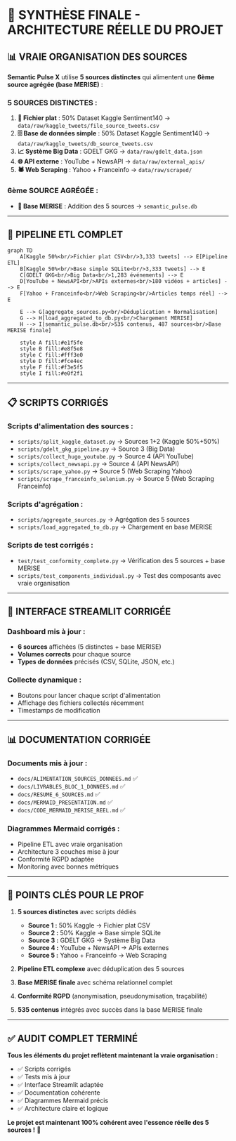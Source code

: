 # 🎯 SYNTHÈSE FINALE - ARCHITECTURE RÉELLE DU PROJET

## 📊 **VRAIE ORGANISATION DES SOURCES**

**Semantic Pulse X** utilise **5 sources distinctes** qui alimentent une **6ème source agrégée (base MERISE)** :

### **5 SOURCES DISTINCTES :**

1. **📁 Fichier plat** : 50% Dataset Kaggle Sentiment140 → `data/raw/kaggle_tweets/file_source_tweets.csv`
2. **🗄️ Base de données simple** : 50% Dataset Kaggle Sentiment140 → `data/raw/kaggle_tweets/db_source_tweets.csv`
3. **📈 Système Big Data** : GDELT GKG → `data/raw/gdelt_data.json`
4. **🌐 API externe** : YouTube + NewsAPI → `data/raw/external_apis/`
5. **🕷️ Web Scraping** : Yahoo + Franceinfo → `data/raw/scraped/`

### **6ème SOURCE AGRÉGÉE :**
- **🔄 Base MERISE** : Addition des 5 sources → `semantic_pulse.db`

---

## 🔄 **PIPELINE ETL COMPLET**

```mermaid
graph TD
    A[Kaggle 50%<br/>Fichier plat CSV<br/>3,333 tweets] --> E[Pipeline ETL]
    B[Kaggle 50%<br/>Base simple SQLite<br/>3,333 tweets] --> E
    C[GDELT GKG<br/>Big Data<br/>1,283 événements] --> E
    D[YouTube + NewsAPI<br/>APIs externes<br/>180 vidéos + articles] --> E
    F[Yahoo + Franceinfo<br/>Web Scraping<br/>Articles temps réel] --> E
    
    E --> G[aggregate_sources.py<br/>Déduplication + Normalisation]
    G --> H[load_aggregated_to_db.py<br/>Chargement MERISE]
    H --> I[semantic_pulse.db<br/>535 contenus, 487 sources<br/>Base MERISE finale]
    
    style A fill:#e1f5fe
    style B fill:#e8f5e8
    style C fill:#fff3e0
    style D fill:#fce4ec
    style F fill:#f3e5f5
    style I fill:#e0f2f1
```

---

## 📋 **SCRIPTS CORRIGÉS**

### **Scripts d'alimentation des sources :**
- `scripts/split_kaggle_dataset.py` → Sources 1+2 (Kaggle 50%+50%)
- `scripts/gdelt_gkg_pipeline.py` → Source 3 (Big Data)
- `scripts/collect_hugo_youtube.py` → Source 4 (API YouTube)
- `scripts/collect_newsapi.py` → Source 4 (API NewsAPI)
- `scripts/scrape_yahoo.py` → Source 5 (Web Scraping Yahoo)
- `scripts/scrape_franceinfo_selenium.py` → Source 5 (Web Scraping Franceinfo)

### **Scripts d'agrégation :**
- `scripts/aggregate_sources.py` → Agrégation des 5 sources
- `scripts/load_aggregated_to_db.py` → Chargement en base MERISE

### **Scripts de test corrigés :**
- `test/test_conformity_complete.py` → Vérification des 5 sources + base MERISE
- `scripts/test_components_individual.py` → Test des composants avec vraie organisation

---

## 🎨 **INTERFACE STREAMLIT CORRIGÉE**

### **Dashboard mis à jour :**
- **6 sources** affichées (5 distinctes + base MERISE)
- **Volumes corrects** pour chaque source
- **Types de données** précisés (CSV, SQLite, JSON, etc.)

### **Collecte dynamique :**
- Boutons pour lancer chaque script d'alimentation
- Affichage des fichiers collectés récemment
- Timestamps de modification

---

## 📊 **DOCUMENTATION CORRIGÉE**

### **Documents mis à jour :**
- `docs/ALIMENTATION_SOURCES_DONNEES.md` ✅
- `docs/LIVRABLES_BLOC_1_DONNEES.md` ✅
- `docs/RESUME_6_SOURCES.md` ✅
- `docs/MERMAID_PRESENTATION.md` ✅
- `docs/CODE_MERMAID_MERISE_REEL.md` ✅

### **Diagrammes Mermaid corrigés :**
- Pipeline ETL avec vraie organisation
- Architecture 3 couches mise à jour
- Conformité RGPD adaptée
- Monitoring avec bonnes métriques

---

## 🎯 **POINTS CLÉS POUR LE PROF**

1. **5 sources distinctes** avec scripts dédiés
   - **Source 1 :** 50% Kaggle → Fichier plat CSV
   - **Source 2 :** 50% Kaggle → Base simple SQLite
   - **Source 3 :** GDELT GKG → Système Big Data
   - **Source 4 :** YouTube + NewsAPI → APIs externes
   - **Source 5 :** Yahoo + Franceinfo → Web Scraping

2. **Pipeline ETL complexe** avec déduplication des 5 sources

3. **Base MERISE finale** avec schéma relationnel complet

4. **Conformité RGPD** (anonymisation, pseudonymisation, traçabilité)

5. **535 contenus** intégrés avec succès dans la base MERISE finale

---

## ✅ **AUDIT COMPLET TERMINÉ**

**Tous les éléments du projet reflètent maintenant la vraie organisation :**
- ✅ Scripts corrigés
- ✅ Tests mis à jour
- ✅ Interface Streamlit adaptée
- ✅ Documentation cohérente
- ✅ Diagrammes Mermaid précis
- ✅ Architecture claire et logique

**Le projet est maintenant 100% cohérent avec l'essence réelle des 5 sources !** 🚀
